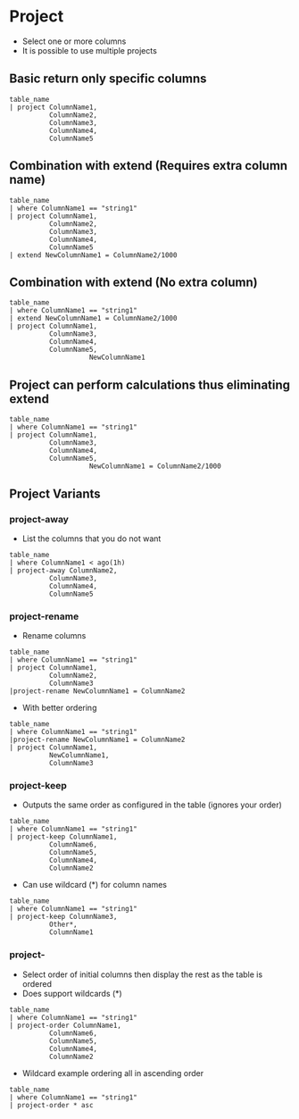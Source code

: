# Project

- Select one or more columns
- It is possible to use multiple projects

## Basic return only specific columns

```KQL
table_name
| project ColumnName1,
          ColumnName2,
          ColumnName3,
          ColumnName4,
          ColumnName5
```

## Combination with extend (Requires extra column name)

```KQL
table_name
| where ColumnName1 == "string1"
| project ColumnName1,
          ColumnName2,
          ColumnName3,
          ColumnName4,
          ColumnName5
| extend NewColumnName1 = ColumnName2/1000
```

## Combination with extend (No extra column)

```KQL
table_name
| where ColumnName1 == "string1"
| extend NewColumnName1 = ColumnName2/1000
| project ColumnName1,
          ColumnName3,
          ColumnName4,
          ColumnName5,
					NewColumnName1
```

## Project can perform calculations thus eliminating extend

```KQL
table_name
| where ColumnName1 == "string1"
| project ColumnName1,
          ColumnName3,
          ColumnName4,
          ColumnName5,
					NewColumnName1 = ColumnName2/1000
```

## Project Variants

### project-away

- List the columns that you do not want

```KQL
table_name
| where ColumnName1 < ago(1h)
| project-away ColumnName2,
          ColumnName3,
          ColumnName4,
          ColumnName5
```

### project-rename

- Rename columns

```KQL
table_name
| where ColumnName1 == "string1"
| project ColumnName1,
          ColumnName2,
          ColumnName3
|project-rename NewColumnName1 = ColumnName2
```

- With better ordering

```KQL
table_name
| where ColumnName1 == "string1"
|project-rename NewColumnName1 = ColumnName2
| project ColumnName1,
          NewColumnName1,
          ColumnName3
```

### project-keep

- Outputs the same order as configured in the table (ignores your order)

```KQL
table_name
| where ColumnName1 == "string1"
| project-keep ColumnName1,
          ColumnName6,
          ColumnName5,
          ColumnName4,
          ColumnName2
```

- Can use wildcard (*) for column names

```KQL
table_name
| where ColumnName1 == "string1"
| project-keep ColumnName3,
          Other*,
          ColumnName1
```

### project-

- Select order of initial columns then display the rest as the table is ordered
- Does support wildcards (*)

```KQL
table_name
| where ColumnName1 == "string1"
| project-order ColumnName1,
          ColumnName6,
          ColumnName5,
          ColumnName4,
          ColumnName2
```

- Wildcard example ordering all in ascending order

```KQL
table_name
| where ColumnName1 == "string1"
| project-order * asc
```
